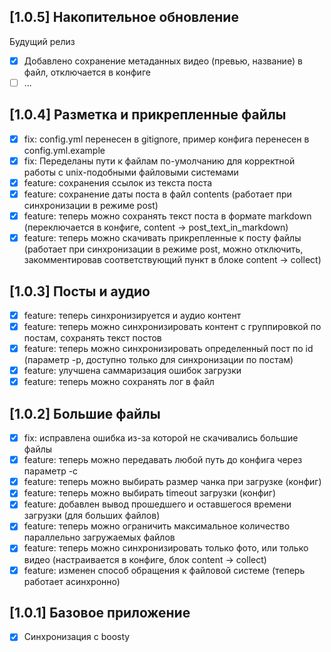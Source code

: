 ## [1.0.5] Накопительное обновление

Будущий релиз

- [x] Добавлено сохранение метаданных видео (превью, название) в файл, отключается в конфиге
- [ ] ...

## [1.0.4] Разметка и прикрепленные файлы
- [x] fix: config.yml перенесен в gitignore, пример конфига перенесен в config.yml.example
- [x] fix: Переделаны пути к файлам по-умолчанию для корректной работы с unix-подобными файловыми системами
- [x] feature: сохранения ссылок из текста поста
- [x] feature: сохранение даты поста в файл contents (работает при синхронизации в режиме post)
- [x] feature: теперь можно сохранять текст поста в формате markdown (переключается в конфиге, content -> post_text_in_markdown)
- [x] feature: теперь можно скачивать прикрепленные к посту файлы (работает при синхронизации в режиме post, можно отключить, закомментировав соответствующий пункт в блоке content -> collect)

## [1.0.3] Посты и аудио
- [x] feature: теперь синхронизируется и аудио контент
- [x] feature: теперь можно синхронизировать контент с группировкой по постам, сохранять текст постов
- [x] feature: теперь можно синхронизировать определенный пост по id (параметр -p, доступно только для синхронизации по постам)
- [x] feature: улучшена саммаризация ошибок загрузки
- [x] feature: теперь можно сохранять лог в файл

## [1.0.2] Большие файлы
- [x] fix: исправлена ошибка из-за которой не скачивались большие файлы
- [x] feature: теперь можно передавать любой путь до конфига через параметр -c
- [x] feature: теперь можно выбирать размер чанка при загрузке (конфиг)
- [x] feature: теперь можно выбирать timeout загрузки (конфиг)
- [x] feature: добавлен вывод прошедшего и оставшегося времени загрузки (для больших файлов)
- [x] feature: теперь можно ограничить максимальное количество параллельно загружаемых файлов
- [x] feature: теперь можно синхронизировать только фото, или только видео (настраивается в конфиге, блок content -> collect)
- [x] feature: изменен способ обращения к файловой системе (теперь работает асинхронно)

## [1.0.1] Базовое приложение
- [x] Синхронизация с boosty
